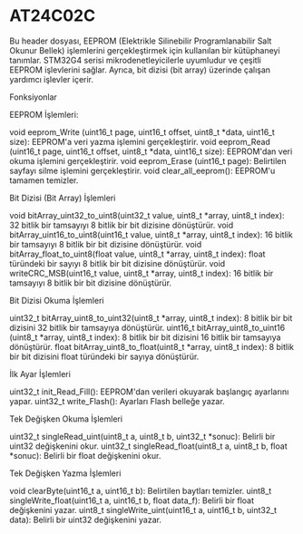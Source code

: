 # AT24C02C

Bu header dosyası, EEPROM (Elektrikle Silinebilir Programlanabilir Salt Okunur Bellek) işlemlerini gerçekleştirmek için kullanılan bir kütüphaneyi tanımlar. STM32G4 serisi mikrodenetleyicilerle uyumludur ve çeşitli EEPROM işlevlerini sağlar. Ayrıca, bit dizisi (bit array) üzerinde çalışan yardımcı işlevler içerir.

Fonksiyonlar

EEPROM İşlemleri:

void eeprom_Write (uint16_t page, uint16_t offset, uint8_t *data, uint16_t size): EEPROM'a veri yazma işlemini gerçekleştirir.
void eeprom_Read (uint16_t page, uint16_t offset, uint8_t *data, uint16_t size): EEPROM'dan veri okuma işlemini gerçekleştirir.
void eeprom_Erase (uint16_t page): Belirtilen sayfayı silme işlemini gerçekleştirir.
void clear_all_eeprom(): EEPROM'u tamamen temizler.


Bit Dizisi (Bit Array) İşlemleri

void bitArray_uint32_to_uint8(uint32_t value, uint8_t *array, uint8_t index): 32 bitlik bir tamsayıyı 8 bitlik bir bit dizisine dönüştürür.
void bitArray_uint16_to_uint8(uint16_t value, uint8_t *array, uint8_t index): 16 bitlik bir tamsayıyı 8 bitlik bir bit dizisine dönüştürür.
void bitArray_float_to_uint8(float value, uint8_t *array, uint8_t index): float türündeki bir sayıyı 8 bitlik bir bit dizisine dönüştürür.
void writeCRC_MSB(uint16_t value, uint8_t *array, uint8_t index): 16 bitlik bir tamsayıyı 8 bitlik bir bit dizisine dönüştürür.


Bit Dizisi Okuma İşlemleri

uint32_t bitArray_uint8_to_uint32(uint8_t *array, uint8_t index): 8 bitlik bir bit dizisini 32 bitlik bir tamsayıya dönüştürür.
uint16_t bitArray_uint8_to_uint16 (uint8_t *array, uint8_t index): 8 bitlik bir bit dizisini 16 bitlik bir tamsayıya dönüştürür.
float bitArray_uint8_to_float(uint8_t *array, uint8_t index): 8 bitlik bir bit dizisini float türündeki bir sayıya dönüştürür.


İlk Ayar İşlemleri

uint32_t init_Read_Fill(): EEPROM'dan verileri okuyarak başlangıç ayarlarını yapar.
uint32_t write_Flash(): Ayarları Flash belleğe yazar.


Tek Değişken Okuma İşlemleri

uint32_t singleRead_uint(uint8_t a, uint8_t b, uint32_t *sonuc): Belirli bir uint32 değişkenini okur.
uint32_t singleRead_float(uint8_t a, uint8_t b, float *sonuc): Belirli bir float değişkenini okur.


Tek Değişken Yazma İşlemleri

void clearByte(uint16_t a, uint16_t b): Belirtilen baytları temizler.
uint8_t singleWrite_float(uint16_t a, uint16_t b, float data_f): Belirli bir float değişkenini yazar.
uint8_t singleWrite_uint(uint16_t a, uint16_t b, uint32_t data): Belirli bir uint32 değişkenini yazar.
